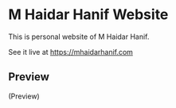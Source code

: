 # M Haidar Hanif Website

This is personal website of M Haidar Hanif.

See it live at <https://mhaidarhanif.com>

## Preview

(Preview)

